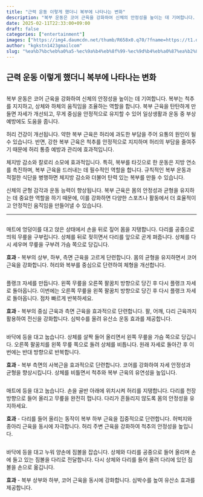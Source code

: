 ```yaml
---
title: "근력 운동 이렇게 했더니 복부에 나타나는 변화"
description: "복부 운동은 코어 근육을 강화하여 신체의 안정성을 높이는 데 기여합니다. 복부는 척추를 지지하고, 상체와 하체의 움직임을 조율하는 역할을 합니다. 복부 근육을 탄탄하게 만들면 자세가 개선되고, 무게 중심을 안정적으로 유지할 수 있어 일상생활과 운동 중 부상 예방에도 도"
date: 2025-02-11T22:33:00+09:00
draft: false
categories: ["entertainment"]
images: ["https://img4.daumcdn.net/thumb/R658x0.q70/?fname=https://t1.daumcdn.net/news/202502/11/tenbody/20250211210137213awkv.jpg", "https://t1.daumcdn.net/news/202502/11/tenbody/20250211210137515jgeq.gif", "https://t1.daumcdn.net/news/202502/11/tenbody/20250211210137898ltzz.gif", "https://t1.daumcdn.net/news/202502/11/tenbody/20250211210138219rpyr.gif", "https://t1.daumcdn.net/news/202502/11/tenbody/20250211210138525jwaj.gif"]
author: "kgkstn1423gmailcom"
slug: "%ea%b7%bc%eb%a0%a5-%ec%9a%b4%eb%8f%99-%ec%9d%b4%eb%a0%87%ea%b2%8c-%ed%96%88%eb%8d%94%eb%8b%88-%eb%b3%b5%eb%b6%80%ec%97%90-%eb%82%98%ed%83%80%eb%82%98%eb%8a%94-%eb%b3%80%ed%99%94"
---
```


<h2 >근력 운동 이렇게 했더니 복부에 나타나는 변화</h2> <figure ><img src="https://img4.daumcdn.net/thumb/R658x0.q70/?fname=https://t1.daumcdn.net/news/202502/11/tenbody/20250211210137213awkv.jpg" alt=""/></figure> <p>복부 운동은 코어 근육을 강화하여 신체의 안정성을 높이는 데 기여합니다. 복부는 척추를 지지하고, 상체와 하체의 움직임을 조율하는 역할을 합니다. 복부 근육을 탄탄하게 만들면 자세가 개선되고, 무게 중심을 안정적으로 유지할 수 있어 일상생활과 운동 중 부상 예방에도 도움을 줍니다.</p> <p>허리 건강이 개선됩니다. 약한 복부 근육은 허리에 과도한 부담을 주어 요통의 원인이 될 수 있습니다. 반면, 강한 복부 근육은 척추를 안정적으로 지지하며 허리의 부담을 줄여주기 때문에 허리 통증 예방과 관리에 효과적입니다.</p> <p>체지방 감소와 칼로리 소모에 효과적입니다. 특히, 복부를 타깃으로 한 운동은 지방 연소를 촉진하며, 복부 근육을 드러내는 데 필수적인 역할을 합니다. 규칙적인 복부 운동과 적절한 식단을 병행하면 체지방 감소와 더불어 탄력 있는 복부를 만들 수 있습니다.</p> <p>신체의 균형 감각과 운동 능력이 향상됩니다. 복부 근육은 몸의 안정성과 균형을 유지하는 데 중요한 역할을 하기 때문에, 이를 강화하면 다양한 스포츠나 활동에서 더 효율적이고 안정적인 움직임을 만들어낼 수 있습니다.</p> <hr /> <figure ><img src="https://t1.daumcdn.net/news/202502/11/tenbody/20250211210137515jgeq.gif" alt=""/></figure> <p>매트에 엉덩이를 대고 앉은 상태에서 손을 뒤로 짚어 몸을 지탱합니다. 다리를 공중으로 띄워 무릎을 구부립니다. 상체를 뒤로 젖히면서 다리를 앞으로 곧게 펴줍니다. 상체를 다시 세우며 무릎을 구부려 가슴 쪽으로 당깁니다.</p> <p><strong>효과</strong> - 복부의 상부, 하부, 측면 근육을 고르게 단련합니다. 몸의 균형을 유지하면서 코어 근육을 강화합니다. 허리와 복부를 중심으로 단련하여 체형을 개선합니다.</p> <figure ><img src="https://t1.daumcdn.net/news/202502/11/tenbody/20250211210137898ltzz.gif" alt=""/></figure> <p>플랭크 자세를 만듭니다. 왼쪽 무릎을 오른쪽 팔꿈치 방향으로 당긴 후 다시 플랭크 자세로 돌아옵니다. 이번에는 오른쪽 무릎을 왼쪽 팔꿈치 방향으로 당긴 후 다시 플랭크 자세로 돌아옵니다. 점차 빠르게 반복하세요.</p> <p><strong>효과</strong> - 복부의 중심 근육과 측면 근육을 효과적으로 단련합니다. 팔, 어깨, 다리 근육까지 활용하여 전신을 강화합니다. 심박수를 올려 유산소 운동 효과를 제공합니다.</p> <figure ><img src="https://t1.daumcdn.net/news/202502/11/tenbody/20250211210138219rpyr.gif" alt=""/></figure> <p>바닥에 등을 대고 눕습니다. 상체를 살짝 들어 올리면서 왼쪽 무릎을 가슴 쪽으로 당깁니다. 오른쪽 팔꿈치를 왼쪽 무릎 쪽으로 돌려 상체를 비틉니다. 원래 자세로 돌아간 후 이번에는 반대 방향으로 반복합니다.</p> <p><strong>효과</strong> - 복부 측면의 사복근을 효과적으로 단련합니다. 코어를 강화하여 자세 안정성과 균형을 향상시킵니다. 상체를 비틀면서 척추와 복부 근육의 유연성을 높입니다.</p> <figure ><img src="https://t1.daumcdn.net/news/202502/11/tenbody/20250211210138525jwaj.gif" alt=""/></figure> <p>매트에 등을 대고 눕습니다. 손을 골반 아래에 위치시켜 허리를 지탱합니다. 다리를 천장 방향으로 들어 올리고 무릎을 완전히 펍니다. 다리가 흔들리지 않도록 몸의 안정성을 유지하세요.</p> <p><strong>효과</strong> - 다리를 들어 올리는 동작이 복부 하부 근육을 집중적으로 단련합니다. 허벅지와 종아리 근육을 동시에 자극합니다. 허리 주변 근육을 강화하여 척추의 안정성을 높입니다.</p> <figure ><img src="https://t1.daumcdn.net/news/202502/11/tenbody/20250211210138884lhvt.gif" alt=""/></figure> <p>바닥에 등을 대고 누워 양손에 짐볼을 잡습니다. 상체와 다리를 공중으로 들어 올리며 손에 들고 있는 짐볼을 다리로 전달합니다. 다시 상체와 다리를 들어 올려 다리에 있던 짐볼을 손으로 옮깁니다.</p> <p><strong>효과</strong> - 복부 상부와 하부, 코어 근육을 동시에 강화합니다. 심박수를 높여 유산소 효과를 제공합니다.</p>
